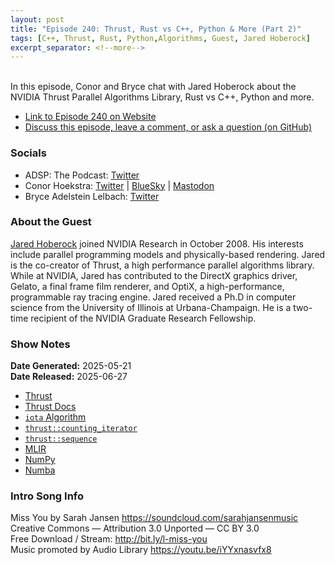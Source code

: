 ```yaml
---
layout: post
title: "Episode 240: Thrust, Rust vs C++, Python & More (Part 2)"
tags: [C++, Thrust, Rust, Python,Algorithms, Guest, Jared Hoberock]
excerpt_separator: <!--more-->
---
```


<div id="buzzsprout-player-17406296"></div><script src="https://www.buzzsprout.com/1501960/episodes/17406296-episode-240-thrust-rust-vs-c-python-more-part-2.js?container_id=buzzsprout-player-17406296&player=small" type="text/javascript" charset="utf-8"></script>

<br>In this episode, Conor and Bryce chat with Jared Hoberock about the NVIDIA Thrust Parallel Algorithms Library, Rust vs C++, Python and more.

<!--more-->

* [Link to Episode 240 on Website](https://adspthepodcast.com/2025/06/27/Episode-240.html)
* [Discuss this episode, leave a comment, or ask a question (on GitHub)](https://github.com/codereport/adsp2/discussions/139)

### Socials
 
* ADSP: The Podcast: [Twitter](https://twitter.com/adspthepodcast)
* Conor Hoekstra: [Twitter](https://twitter.com/code_report) \| [BlueSky](https://bsky.app/profile/codereport.bsky.social) \| [Mastodon](https://mastodon.social/@code_report)
* Bryce Adelstein Lelbach: [Twitter](https://x.com/blelbach)

### About the Guest

[Jared Hoberock](https://github.com/jaredhoberock) joined NVIDIA Research in October 2008. His interests include parallel programming models and physically-based rendering. Jared is the co-creator of Thrust, a high performance parallel algorithms library. While at NVIDIA, Jared has contributed to the DirectX graphics driver, Gelato, a final frame film renderer, and OptiX, a high-performance, programmable ray tracing engine. Jared received a Ph.D in computer science from the University of Illinois at Urbana-Champaign. He is a two-time recipient of the NVIDIA Graduate Research Fellowship.

### Show Notes

**Date Generated:** 2025-05-21 <br>
**Date Released:** 2025-06-27

* [Thrust](https://github.com/NVIDIA/cccl/tree/main/thrust)
* [Thrust Docs](https://nvidia.github.io/cccl/thrust/)  
* [`iota` Algorithm](https://hoogletranslate.com/?q=8&type=by-algo-id)
* [`thrust::counting_iterator`](https://thrust.github.io/doc/classthrust_1_1counting__iterator.html)
* [`thrust::sequence`](https://nvidia.github.io/cccl/thrust/api/function_group__transformations_1gaee768044bec3b9efcc5b9f733ed9a6a5.html)
* [MLIR](https://mlir.llvm.org/)
* [NumPy](https://numpy.org/doc/stable/index.html)
* [Numba](https://numba.pydata.org/)

### Intro Song Info
 
Miss You by Sarah Jansen https://soundcloud.com/sarahjansenmusic<br>
Creative Commons — Attribution 3.0 Unported — CC BY 3.0<br>
Free Download / Stream: http://bit.ly/l-miss-you<br>
Music promoted by Audio Library https://youtu.be/iYYxnasvfx8<br>
